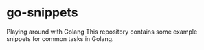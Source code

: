 # go-snippets
Playing around with Golang
This repository contains some example snippets for common tasks in Golang.
